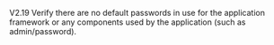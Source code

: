 V2.19 Verify there are no default passwords in use for the application framework or any components used by the application (such as admin/password).